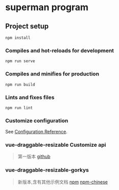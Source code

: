 # superman program

## Project setup
```
npm install
```

### Compiles and hot-reloads for development
```
npm run serve
```

### Compiles and minifies for production
```
npm run build
```

### Lints and fixes files
```
npm run lint
```

### Customize configuration
See [Configuration Reference](https://cli.vuejs.org/config/).

### vue-draggable-resizable Customize api
>第一版本
[github](https://github.com/mauricius/vue-draggable-resizable)

### vue-draggable-resizable-gorkys
>新版本,含有其他示例文档
[npm](https://www.npmjs.com/package/vue-draggable-resizable-gorkys)
[npm-chinese](chinese (https://tingtas.com/vue-draggable-resizable-gorkys/?path=/story/%E5%9F%BA%E6%9C%AC--%E5%9F%BA%E6%9C%AC%E7%BB%84%E4%BB%B6))